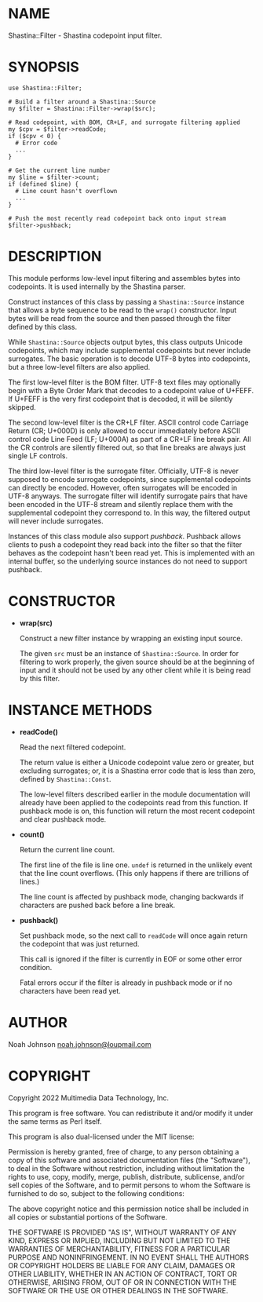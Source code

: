 # NAME

Shastina::Filter - Shastina codepoint input filter.

# SYNOPSIS

    use Shastina::Filter;
    
    # Build a filter around a Shastina::Source
    my $filter = Shastina::Filter->wrap($src);
    
    # Read codepoint, with BOM, CR+LF, and surrogate filtering applied
    my $cpv = $filter->readCode;
    if ($cpv < 0) {
      # Error code
      ...
    }
    
    # Get the current line number
    my $line = $filter->count;
    if (defined $line) {
      # Line count hasn't overflown
      ...
    }
    
    # Push the most recently read codepoint back onto input stream
    $filter->pushback;

# DESCRIPTION

This module performs low-level input filtering and assembles bytes into
codepoints.  It is used internally by the Shastina parser.

Construct instances of this class by passing a `Shastina::Source`
instance that allows a byte sequence to be read to the `wrap()`
constructor.  Input bytes will be read from the source and then passed
through the filter defined by this class.

While `Shastina::Source` objects output bytes, this class outputs
Unicode codepoints, which may include supplemental codepoints but never
include surrogates.  The basic operation is to decode UTF-8 bytes into
codepoints, but a three low-level filters are also applied.

The first low-level filter is the BOM filter.  UTF-8 text files may
optionally begin with a Byte Order Mark that decodes to a codepoint
value of U+FEFF.  If U+FEFF is the very first codepoint that is decoded,
it will be silently skipped.

The second low-level filter is the CR+LF filter.  ASCII control code
Carriage Return (CR; U+000D) is only allowed to occur immediately before
ASCII control code Line Feed (LF; U+000A) as part of a CR+LF line break
pair.  All the CR controls are silently filtered out, so that line
breaks are always just single LF controls.

The third low-level filter is the surrogate filter.  Officially, UTF-8
is never supposed to encode surrogate codepoints, since supplemental
codepoints can directly be encoded.  However, often surrogates will be
encoded in UTF-8 anyways.  The surrogate filter will identify surrogate
pairs that have been encoded in the UTF-8 stream and silently replace
them with the supplemental codepoint they correspond to.  In this way,
the filtered output will never include surrogates.

Instances of this class module also support _pushback_.  Pushback
allows clients to push a codepoint they read back into the filter so
that the filter behaves as the codepoint hasn't been read yet.  This is
implemented with an internal buffer, so the underlying source instances
do not need to support pushback.

# CONSTRUCTOR

- **wrap(src)**

    Construct a new filter instance by wrapping an existing input source.

    The given `src` must be an instance of `Shastina::Source`.  In order
    for filtering to work properly, the given source should be at the
    beginning of input and it should not be used by any other client while
    it is being read by this filter.

# INSTANCE METHODS

- **readCode()**

    Read the next filtered codepoint.

    The return value is either a Unicode codepoint value zero or greater,
    but excluding surrogates; or, it is a Shastina error code that is less
    than zero, defined by `Shastina::Const`.

    The low-level filters described earlier in the module documentation will
    already have been applied to the codepoints read from this function.  If
    pushback mode is on, this function will return the most recent codepoint
    and clear pushback mode.

- **count()**

    Return the current line count.

    The first line of the file is line one.  `undef` is returned in the
    unlikely event that the line count overflows.  (This only happens if
    there are trillions of lines.)

    The line count is affected by pushback mode, changing backwards if
    characters are pushed back before a line break.

- **pushback()**

    Set pushback mode, so the next call to `readCode` will once again
    return the codepoint that was just returned.

    This call is ignored if the filter is currently in EOF or some other
    error condition.

    Fatal errors occur if the filter is already in pushback mode or if no
    characters have been read yet.

# AUTHOR

Noah Johnson <noah.johnson@loupmail.com>

# COPYRIGHT

Copyright 2022 Multimedia Data Technology, Inc.

This program is free software.  You can redistribute it and/or modify it
under the same terms as Perl itself.

This program is also dual-licensed under the MIT license:

Permission is hereby granted, free of charge, to any person obtaining a
copy of this software and associated documentation files (the
"Software"), to deal in the Software without restriction, including
without limitation the rights to use, copy, modify, merge, publish,
distribute, sublicense, and/or sell copies of the Software, and to
permit persons to whom the Software is furnished to do so, subject to
the following conditions:

The above copyright notice and this permission notice shall be included
in all copies or substantial portions of the Software.

THE SOFTWARE IS PROVIDED "AS IS", WITHOUT WARRANTY OF ANY KIND, EXPRESS
OR IMPLIED, INCLUDING BUT NOT LIMITED TO THE WARRANTIES OF
MERCHANTABILITY, FITNESS FOR A PARTICULAR PURPOSE AND NONINFRINGEMENT.
IN NO EVENT SHALL THE AUTHORS OR COPYRIGHT HOLDERS BE LIABLE FOR ANY
CLAIM, DAMAGES OR OTHER LIABILITY, WHETHER IN AN ACTION OF CONTRACT,
TORT OR OTHERWISE, ARISING FROM, OUT OF OR IN CONNECTION WITH THE
SOFTWARE OR THE USE OR OTHER DEALINGS IN THE SOFTWARE.
